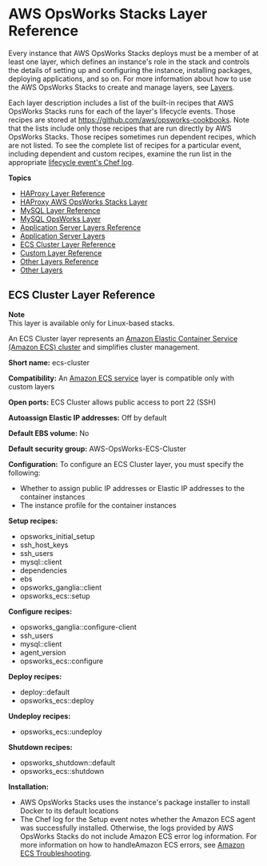 # AWS OpsWorks Stacks Layer Reference<a name="layers"></a>

Every instance that AWS OpsWorks Stacks deploys must be a member of at least one layer, which defines an instance's role in the stack and controls the details of setting up and configuring the instance, installing packages, deploying applications, and so on\. For more information about how to use the AWS OpsWorks Stacks to create and manage layers, see [Layers](workinglayers.md)\.

Each layer description includes a list of the built\-in recipes that AWS OpsWorks Stacks runs for each of the layer's lifecycle events\. Those recipes are stored at [https://github\.com/aws/opsworks\-cookbooks](https://github.com/aws/opsworks-cookbooks)\. Note that the lists include only those recipes that are run directly by AWS OpsWorks Stacks\. Those recipes sometimes run dependent recipes, which are not listed\. To see the complete list of recipes for a particular event, including dependent and custom recipes, examine the run list in the appropriate [lifecycle event's Chef log](troubleshoot-debug-log.md)\.

**Topics**
+ [HAProxy Layer Reference](layers-load.md)
+ [HAProxy AWS OpsWorks Stacks Layer](layers-haproxy.md)
+ [MySQL Layer Reference](layers-mysql.md)
+ [MySQL OpsWorks Layer](workinglayers-db-mysql.md)
+ [Application Server Layers Reference](layers-server.md)
+ [Application Server Layers](workinglayers-servers.md)
+ [ECS Cluster Layer Reference](#w2ab1c14c65b7c19c21)
+ [Custom Layer Reference](layers-other-custom.md)
+ [Other Layers Reference](layers-other.md)
+ [Other Layers](workinglayers-other.md)

## ECS Cluster Layer Reference<a name="w2ab1c14c65b7c19c21"></a>

**Note**  
This layer is available only for Linux\-based stacks\.

An ECS Cluster layer represents an [Amazon Elastic Container Service \(Amazon ECS\) cluster](http://docs.aws.amazon.com/AmazonECS/latest/developerguide/Welcome.html) and simplifies cluster management\.

**Short name:** ecs\-cluster

**Compatibility:** An [Amazon ECS service](http://docs.aws.amazon.com/AmazonECS/latest/developerguide/Welcome.html) layer is compatible only with custom layers

**Open ports:** ECS Cluster allows public access to port 22 \(SSH\)

**Autoassign Elastic IP addresses:** Off by default

**Default EBS volume:** No

**Default security group:** AWS\-OpsWorks\-ECS\-Cluster

**Configuration:** To configure an ECS Cluster layer, you must specify the following:
+ Whether to assign public IP addresses or Elastic IP addresses to the container instances
+ The instance profile for the container instances 

**Setup recipes:**
+  opsworks\_initial\_setup
+ ssh\_host\_keys
+ ssh\_users
+ mysql::client
+ dependencies
+ ebs
+ opsworks\_ganglia::client
+ opsworks\_ecs::setup

**Configure recipes:**
+ opsworks\_ganglia::configure\-client
+ ssh\_users
+ mysql::client
+ agent\_version
+ opsworks\_ecs::configure

**Deploy recipes:**
+ deploy::default
+ opsworks\_ecs::deploy 

**Undeploy recipes:**
+ opsworks\_ecs::undeploy 

**Shutdown recipes:**
+ opsworks\_shutdown::default
+ opsworks\_ecs::shutdown

**Installation:**
+ AWS OpsWorks Stacks uses the instance's package installer to install Docker to its default locations
+ The Chef log for the Setup event notes whether the Amazon ECS agent was successfully installed\. Otherwise, the logs provided by AWS OpsWorks Stacks do not include Amazon ECS error log information\. For more information on how to handleAmazon ECS errors, see [Amazon ECS Troubleshooting](https://docs.aws.amazon.com/AmazonECS/latest/developerguide/troubleshooting.html)\.